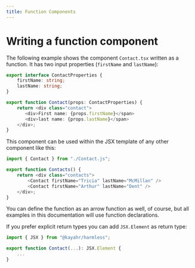 ```yaml
---
title: Function Components
---
```


# Writing a function component

The following example shows the component `Contact.tsx` written as a function. It has two input properties (`firstName` and `lastName`):

```typescript
export interface ContactProperties {
    firstName: string;
    lastName: string;
}

export function Contact(props: ContactProperties) {
    return <div class="contact">
       <div>First name: {props.firstName}</span>
       <div>last name: {props.lastName}</span>
    </div>;
}
```

This component can be used within the JSX template of any other component like this:

```typescript
import { Contact } from "./Contact.js";

export function Contacts() {
    return <div class="contacts">
        <Contact firstName="Tricia" lastName="McMillan" />
        <Contact firstName="Arthur" lastName="Dent" />
    </div>;
}
```

You can define the function as an arrow function as well, of course, but all examples in this documentation will use function declarations.

If you prefer explicit return types you can add `JSX.Element` as return type:

```typescript
import { JSX } from "@kayahr/harmless";

export function Contact(...): JSX.Element {
    ...
}
```

